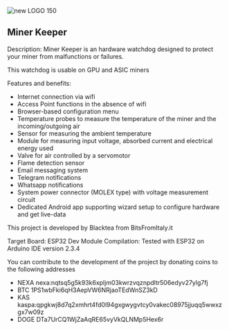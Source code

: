 
![new LOGO 150](https://github.com/user-attachments/assets/05263306-5faf-41b9-ad83-11f20b9029f3)

Miner Keeper
-----------------------

Description:
Miner Keeper is an hardware watchdog designed to protect your miner from malfunctions or failures.

This watchdog is usable on GPU and ASIC miners

Features and benefits:

- Internet connection via wifi
- Access Point functions in the absence of wifi
- Browser-based configuration menu
- Temperature probes to measure the temperature of the miner and the incoming/outgoing air
- Sensor for measuring the ambient temperature
- Module for measuring input voltage, absorbed current and electrical energy used
- Valve for air controlled by a servomotor
- Flame detection sensor
- Email messaging system
- Telegram notifications
- Whatsapp notifications
- System power connector (MOLEX type) with voltage measurement circuit
- Dedicated Android app supporting wizard setup to configure hardware and get live-data

This project is developed by Blacktea from BitsFromItaly.it

Target Board: ESP32 Dev Module
Compilation: Tested with ESP32 on Arduino IDE version 2.3.4

You can contribute to the development of the project by donating coins to the following addresses

- NEXA nexa:nqtsq5g5k93k6xpljm03kwrzvqznpdltr506edyv27ylg7fj
- BTC 1PS1wbFki6qH3AepVW6NRjaoTEdWnSZ3kD
- KAS kaspa:qpgkwj8d7q2xmhrt4fd0l94gxgwygvtcy0vakec08975jjuqq5wwxzgx7w09z
- DOGE DTa7UrCQ1WjZaAqRE65vyVkQLNMp5Hex6r
